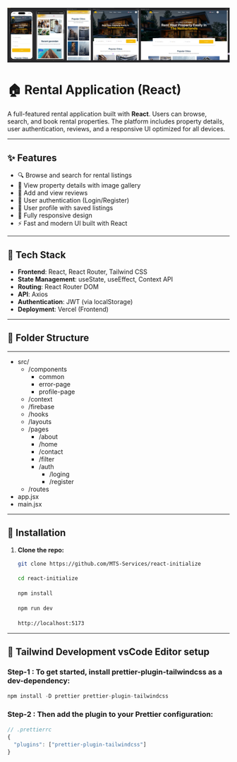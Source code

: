 ![alt text](/public/image-1.png)

# 🏠 Rental Application (React)

A full-featured rental application built with **React**. Users can browse, search, and book rental properties. The platform includes property details, user authentication, reviews, and a responsive UI optimized for all devices.

---

## ✨ Features

- 🔍 Browse and search for rental listings
- 🏡 View property details with image gallery
- 📝 Add and view reviews
- 🔐 User authentication (Login/Register)
- 💾 User profile with saved listings
- 📱 Fully responsive design
- ⚡ Fast and modern UI built with React

---

## 🚀 Tech Stack

- **Frontend**: React, React Router, Tailwind CSS
- **State Management**: useState, useEffect, Context API
- **Routing**: React Router DOM
- **API**: Axios
- **Authentication**: JWT (via localStorage)
- **Deployment**: Vercel (Frontend)

---

## 📁 Folder Structure

---

- src/
  - /components
    - common
    - error-page
    - profile-page
  - /context
  - /firebase
  - /hooks
  - /layouts
  - /pages
    - /about
    - /home
    - /contact
    - /filter
    - /auth
      - /loging
      - /register
  - /routes
- app.jsx
- main.jsx

---

## 🔧 Installation

1. **Clone the repo:**

   ```bash
   git clone https://github.com/MTS-Services/react-initialize

   cd react-initialize

   npm install

   npm run dev

   http://localhost:5173

   ```

---

## 🎨 Tailwind Development vsCode Editor setup

### Step-1 : To get started, install prettier-plugin-tailwindcss as a dev-dependency:

```js
npm install -D prettier prettier-plugin-tailwindcss
```

### Step-2 : Then add the plugin to your Prettier configuration:

```js
// .prettierrc
{
  "plugins": ["prettier-plugin-tailwindcss"]
}
```
